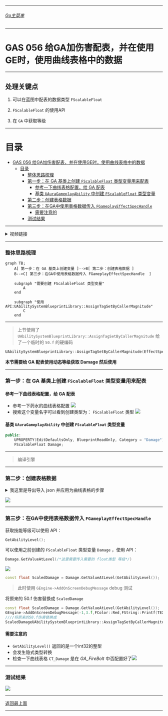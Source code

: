 ____ ____ ____ ____ ____ ____ ____ ____ ____ ____ ____ ____ ____ ____ ____ ____ ____ ____ ____ ____ ____ _______
###### [Go主菜单](../MainMenu.md)
____ ____ ____ ____ ____ ____ ____ ____ ____ ____ ____ ____ ____ ____ ____ ____ ____ ____ ____ ____ ____ _______

# GAS 056 给GA加伤害配表，并在使用GE时，使用曲线表格中的数据

____ ____ ____ ____ ____ ____ ____ ____ ____ ____ ____ ____ ____ ____ ____ ____ ____ ____ ____ ____ ____ _______

## 处理关键点

1. 可以在蓝图中配表的数据类型 `FScalableFloat` 

2.  `FScalableFloat` 的使用API

3. 在 `GA` 中获取等级

____ ____ ____ ____ ____ ____ ____ ____ ____ ____ ____ ____ ____ ____ ____ ____ ____ ____ ____ ____ ____ _______

# 目录

- [GAS 056 给GA加伤害配表，并在使用GE时，使用曲线表格中的数据](#gas-056-给ga加伤害配表并在使用ge时使用曲线表格中的数据)
	- [目录](#目录)
		- [整体思路梳理](#整体思路梳理)
		- [第一步：在 GA 基类上创建 `FScalableFloat` 类型变量用来配表](#第一步在-ga-基类上创建-fscalablefloat-类型变量用来配表)
			- [参考一下曲线表格配置，给 GA 配表](#参考一下曲线表格配置给-ga-配表)
			- [基类 `UAuraGameplayAbility` 中创建 `FScalableFloat` 类型变量](#基类-uauragameplayability-中创建-fscalablefloat-类型变量)
		- [第二步：创建表格数据](#第二步创建表格数据)
		- [第三步：在GA中使用表格数据传入 `FGameplayEffectSpecHandle`](#第三步在ga中使用表格数据传入-fgameplayeffectspechandle)
			- [需要注意的](#需要注意的)
		- [测试结果](#测试结果)




____ ____ ____ ____ ____ ____ ____ ____ ____ ____ ____ ____ ____ ____ ____ ____ ____ ____ ____ ____ ____ _______

<details>
<summary> 视频链接 </summary>
[4. Ability Damage_哔哩哔哩_bilibili](https://www.bilibili.com/video/BV1JD421E7yC?p=133&vd_source=9e1e64122d802b4f7ab37bd325a89e6c)

</details>

____ ____ ____ ____ ____ ____ ____ ____ ____ ____ ____ ____ ____ ____ ____ ____ ____ ____ ____ ____ ____ _______

### 整体思路梳理

```mermaid
graph TB;
	A[ 第一步：在 GA 基类上创建变量 ]-->B[ 第二步：创建表格数据 ]
	B-->C[ 第三步：在GA中使用表格数据传入 FGameplayEffectSpecHandle  ]
	
	subgraph "需要创建 FScalableFloat 类型变量"
		A
	end
	
	subgraph "使用API:UAbilitySystemBlueprintLibrary::AssignTagSetByCallerMagnitude"
		C
	end
```

____ ____ ____ ____ ____ ____ ____ ____ ____ ____ ____ ____ ____ ____ ____ ____ ____ ____ ____ ____ ____ _______

>上节使用了 `UAbilitySystemBlueprintLibrary::AssignTagSetByCallerMagnitude` 给了一个临时的 `50.f` 的硬编码

```cpp
UAbilitySystemBlueprintLibrary::AssignTagSetByCallerMagnitude(EffectSpecHandle,Tag,50.f/*这里临时给了 50.f*/);
```

**本节需要给 GA 配表使用动态等级获取 Damage 然后使用**

____ ____ ____ ____ ____ ____ ____ ____ ____ ____ ____ ____ ____ ____ ____ ____ ____ ____ ____ ____ ____ _______

### 第一步：在 GA 基类上创建 `FScalableFloat` 类型变量用来配表

#### 参考一下曲线表格配置，给 GA 配表

- 参考一下药水的曲线表格配置 ![](https://github.com/liyunlong618/LiYunLongKnowledgeLibrary/blob/main/UECPP/Models/GAS/GAS_2_Aura/DetailContent/Image/GAS_056/1.png?raw=true)
- 搜索这个变量名字可以看到创建类型为： `FScalableFloat` 类型 ![](https://github.com/liyunlong618/LiYunLongKnowledgeLibrary/blob/main/UECPP/Models/GAS/GAS_2_Aura/DetailContent/Image/GAS_056/2.png?raw=true)

#### 基类 `UAuraGameplayAbility` 中创建 `FScalableFloat` 类型变量

```CPP
public:
	UPROPERTY(EditDefaultsOnly, BlueprintReadOnly, Category = "Damage")
	FScalableFloat Damage;
```
____ ____ ____ ____ ____ ____ ____ ____ ____ ____ ____ ____ ____ ____ ____ ____ ____ ____ ____ ____ ____ _______

>编译引擎

____ ____ ____ ____ ____ ____ ____ ____ ____ ____ ____ ____ ____ ____ ____ ____ ____ ____ ____ ____ ____ _______

### 第二步：创建表格数据


<details>
<summary> 我这里是导出导入 json 并应用为曲线表格的步骤 </summary>

>我这里是导出导入 json
>
>1. 导出 json ![](https://github.com/liyunlong618/LiYunLongKnowledgeLibrary/blob/main/UECPP/Models/GAS/GAS_2_Aura/DetailContent/Image/GAS_056/4.png?raw=true)
>
>2. ![](https://github.com/liyunlong618/LiYunLongKnowledgeLibrary/blob/main/UECPP/Models/GAS/GAS_2_Aura/DetailContent/Image/GAS_056/5.png?raw=true)
>
>3. 修改 json 文件
>
>   ```JSON
>   [
>   	{
>   		"Name": "Damage",
>   		"1": 5,
>   		"5": 10,
>   		"10": 16,
>   		"15": 27,
>   		"20": 41,
>   		"40": 120
>   	}
>   ]
>   ```
>
>4. 导入 json 文件 ![](https://github.com/liyunlong618/LiYunLongKnowledgeLibrary/blob/main/UECPP/Models/GAS/GAS_2_Aura/DetailContent/Image/GAS_056/6.png?raw=true) ![](https://github.com/liyunlong618/LiYunLongKnowledgeLibrary/blob/main/UECPP/Models/GAS/GAS_2_Aura/DetailContent/Image/GAS_056/7.png?raw=true)
>
>   稍微调整下 ![](https://github.com/liyunlong618/LiYunLongKnowledgeLibrary/blob/main/UECPP/Models/GAS/GAS_2_Aura/DetailContent/Image/GAS_056/8.png?raw=true)



</details>

![](https://github.com/liyunlong618/LiYunLongKnowledgeLibrary/blob/main/UECPP/Models/GAS/GAS_2_Aura/DetailContent/Image/GAS_056/9.png?raw=true)

____ ____ ____ ____ ____ ____ ____ ____ ____ ____ ____ ____ ____ ____ ____ ____ ____ ____ ____ ____ ____ _______

### 第三步：在GA中使用表格数据传入 `FGameplayEffectSpecHandle` 

获取技能等级可以使用 API：
```CPP
GetAbilityLevel();
```

可以使用之前创建的 `FScalableFloat` 类型变量 `Damage` ，使用 API：
```CPP
Damage.GetValueAtLevel(/*这里需要传入需要的 float类型 等级*/)
```
![](https://github.com/liyunlong618/LiYunLongKnowledgeLibrary/blob/main/UECPP/Models/GAS/GAS_2_Aura/DetailContent/Image/GAS_056/10.png?raw=true)

```CPP
const float ScaledDamage = Damage.GetValueAtLevel(GetAbilityLevel());
```

>此时使用 `GEngine->AddOnScreenDebugMessage` debug 测试

将原来的 50.f 伤害替换成 `ScaledDamage` 
```CPP
const float ScaledDamage = Damage.GetValueAtLevel(GetAbilityLevel());  
GEngine->AddOnScreenDebugMessage(-1,3.f,FColor::Red,FString::Printf(TEXT("ScaledDamage: %f"),ScaledDamage));  
////将原来的50.f伤害替换成
ScaledDamageUAbilitySystemBlueprintLibrary::AssignTagSetByCallerMagnitude(EffectSpecHandle,Tag,ScaledDamage);
```

#### 需要注意的
-  `GetAbilityLevel()` 返回的是一个int32的整型
- 会发生隐式类型转换
- 检查一下曲线表格 `CT_Damage` 是在 *GA_FireBolt* 中否配置好了![](https://github.com/liyunlong618/LiYunLongKnowledgeLibrary/blob/main/UECPP/Models/GAS/GAS_2_Aura/DetailContent/Image/GAS_056/12.png?raw=true)

____ ____ ____ ____ ____ ____ ____ ____ ____ ____ ____ ____ ____ ____ ____ ____ ____ ____ ____ ____ ____ _______
### 测试结果
![](https://github.com/liyunlong618/LiYunLongKnowledgeLibrary/blob/main/UECPP/Models/GAS/GAS_2_Aura/DetailContent/Image/GAS_056/11.png?raw=true)


____ ____ ____ ____ ____ ____ ____ ____ ____ ____ ____ ____ ____ ____ ____ ____ ____ ____ ____ ____ ____ _______

[返回最上面](#Go主菜单)

____ ____ ____ ____ ____ ____ ____ ____ ____ ____ ____ ____ ____ ____ ____ ____ ____ ____ ____ ____ ____ _______